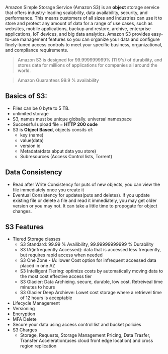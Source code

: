 Amazon Simple Storage Service (Amazon S3) is an **object** storage service that offers industry-leading scalability, data availability, security, and performance. This means customers of all sizes and industries can use it to store and protect any amount of data for a range of use cases, such as websites, mobile applications, backup and restore, archive, enterprise applications, IoT devices, and big data analytics. Amazon S3 provides easy-to-use management features so you can organize your data and configure finely-tuned access controls to meet your specific business, organizational, and compliance requirements. 

>Amazon S3 is designed for 99.999999999% (11 9's) of durability, and stores data for millions of applications for companies all around the world.

>Amazon Guarantess 99.9 % availability

## Basics of S3:
* Files can be 0 byte to 5 TB.
* unlimited storage
* S3, names must be unique globally. universal namespace
* Successful upload file = **HTTP 200 code**
* S3 is **Object Based**, objects consits of:
    * key (name)
    * value(data) 
    * version id
    * Metadata(data abput data you store)
    * Subresources (Access Control lists, Torrent)

## Data Consistency 
* Read after Write Consistency for puts of new objects, you can view the file immediately once you create it
* Eventual Consistency for updates(puts and deletes). if you update existing file or delete a file and read it immediately, you may get older version or you may not. It can take a little time to propogate for object changes.


## S3 Features
* Tiered Storage classes
   * S3 Standard: 99.99 % Availibility, 99.99999999999 % Durability
   * S3 IA(infrequently Accessed): data that is accessed less frequently, but requires rapid access when needed
   * S3 One Zone - IA: lower Cost option for infrequent accessed data placed in one AZ
   * S3 Intelligent Tiering: optimize costs by automatically moving data to the most cost effective access tier
   * S3 Glacier: Data Archieing. secure, durable, low cost. Retreiveal time minutes to hours
   * S3 Glacier Deep Archieve: Lowet cost storage where a retrievel time of 12 hours is acceptable
* Lifecycle Management
* Versioning
* Encryption
* MFA Delete
* Secure your data using access control list and bucket policies
* S3 Charges
   * Storage, Requests, Storage Management Pricing, Data Trasfer, Transfer Acceleration(uses cloud front edge location) and cross region replication 

